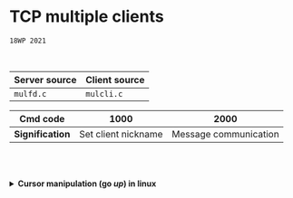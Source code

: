 # TCP multiple clients

`18WP 2021`

<br>

Server source   | Client source
--------------- | -------------
`mulfd.c`       | `mulcli.c`

Cmd code          | 1000                | 2000
----------------- | ------------------- | ---------------------
**Signification** | Set client nickname | Message communication

<br><br>

<details>
  <summary><b>Cursor manipulation (go <i>up</i>) in linux</b></summary><br>
  <!-- syntax highlighting breaks on tabsize = 4, unfortunately -->

  ```c
  // CURSOR POSITION MANIPULATION
  // FOR LINUX SYSTEMS

  #include <stdio.h>

  // NOTE. this is for LINUX
  // https://stackoverflow.com/a/35190285
  /* 
   * \33[2K   erases the entire line your cursor is currently on
   *
   * \033[A   moves your cursor up one line, but in the same column
   *          i.e. not to the start of the line
   * 
   * \r       brings your cursor to the beginning of the line
   *          (r is for carriage return, N.B. carriage returns
   *           do not include a newline so cursor remains on the same line)
   *          but does not erase anything
   * 
   * \b       erase 1 char b ack
   */
  void moveCursorUp(int lines, int eraselast)
  {
      if (eraselast) printf("\33[2K");
      for (int i = 0; i < lines; i++) printf("\033[A\33[2K");
      printf("\r");
      fflush(0);
  }

  int main(void)
  {
      printf("1111111111111111111111111111111111\n");
      printf("2222222222222222222222222222222222\n");
      printf("3333333333333333333333333333333333\n");
      printf("4444444444444444444444444444444444\n");
      printf("5555555555555555555555555555555555");

      moveCursorUp(2, 0);

      printf("-boop-");

      return 0;
  }

  ```
</details>

